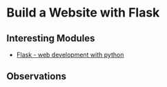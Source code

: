 # Build a Website with Flask

## Interesting Modules
- [Flask - web development with python](https://flask.palletsprojects.com/en/1.1.x/)

## Observations
